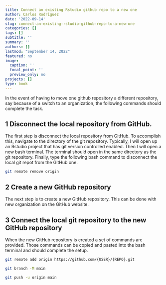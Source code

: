 ```yaml
---
title: Connect an existing Rstudio github repo to a new one
author: Carlos Rodriguez
date: '2022-09-14'
slug: connect-an-existing-rstudio-github-repo-to-a-new-one
categories: []
tags: []
subtitle: ''
summary: ''
authors: []
lastmod: "September 14, 2022"
featured: no
image:
  caption: ''
  focal_point: ''
  preview_only: no
projects: []
type: book
---
```



In the event of having to move one github repository a different repository, say because of a switch to an organization, the following commands should complete the task.

## 1 Disconnect the local repository from GitHub.
The first step is disconnect the local repository from GitHub. To accomplish this, navigate to the directory of the git repository. Typically, I will open up an Rstudio project that has git version controlled enabled. Then I will open a new bash terminal. The terminal should open in the same directory as the git repository. Finally, type the following bash command to disconnect the local git repot from the GitHub one.


```bash
git remote remove origin
```


## 2 Create a new GitHub repository
The next step is to create a new GitHub repository. This can be done with new organization on the GitHub website. 

## 3 Connect the local git repository to the new GitHub repository
When the new GitHub repository is created a set of commands are provided. Those commands can be copied and pasted into the bash terminal and should complete the setup.


```bash
git remote add origin https://github.com/{USER}/{REPO}.git 

git branch -M main

git push -u origin main
```





